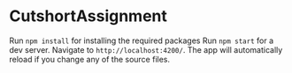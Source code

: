 # CutshortAssignment
Run `npm install` for installing the required packages
Run `npm start` for a dev server. Navigate to `http://localhost:4200/`. The app will automatically reload if you change any of the source files.
